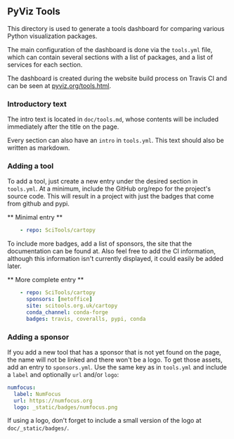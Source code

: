 ## PyViz Tools

This directory is used to generate a tools dashboard for comparing various Python visualization packages.

The main configuration of the dashboard is done via the ``tools.yml`` file, which can contain several sections with a list of packages, and a list of services for each section.

The dashboard is created during the website build process on Travis CI and can be seen at [pyviz.org/tools.html](https://pyviz.org/tools.html).


### Introductory text

The intro text is located in `doc/tools.md`, whose contents will be included immediately after the title on the page.

Every section can also have an `intro` in `tools.yml`. This text should also be written as markdown.

### Adding a tool

To add a tool, just create a new entry under the desired section in ``tools.yml``. At a minimum, include the GitHub org/repo for the project's source code. This will result in a project with just the badges that come from github and pypi.

** Minimal entry **

```yaml
    - repo: SciTools/cartopy
```

To include more badges, add a list of sponsors, the site that the documentation can be found at. Also feel free to add the CI information, although this information isn't currently displayed, it could easily be added later.

** More complete entry **

```yaml
    - repo: SciTools/cartopy
      sponsors: [metoffice]
      site: scitools.org.uk/cartopy
      conda_channel: conda-forge
      badges: travis, coveralls, pypi, conda
```

### Adding a sponsor

If you add a new tool that has a sponsor that is not yet found on the page, the name will not be linked and there won't be a logo. To get those assets, add an entry to ``sponsors.yml``. Use the same key as in ``tools.yml`` and include a `label` and optionally `url` and/or `logo`:

```yaml
numfocus:
  label: NumFocus
  url: https://numfocus.org
  logo: _static/badges/numfocus.png
```

If using a logo, don't forget to include a small version of the logo at `doc/_static/badges/`.
